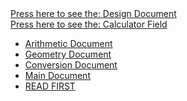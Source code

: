 <body>
	<a href="Design Model - Calple_Rough.pdf">Press here to see the: Design Document</a>

 <br>
<a href="Calculator">Press here to see the: Calculator Field</a>

<ul>
		<li>
			<a href="Arithmetic.py">Arithmetic Document</a>
		</li>
		<li>
			<a href="Geometry.py">Geometry Document</a>
		</li>
		<li>
			<a href="Conversion.py">Conversion Document</a>
		</li>
  		<li>
			<a href="main.py">Main Document</a>
		</li>
		<li>
			<a href="Read First.txt">READ FIRST</a>
		</li>
</ul>
  
</body>
